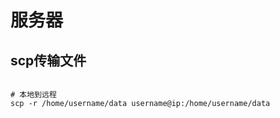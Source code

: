 # 服务器

## scp传输文件
```shell

# 本地到远程
scp -r /home/username/data username@ip:/home/username/data


```
